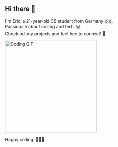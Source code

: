 ## Hi there 👋
I'm Eric, a 21-year-old CS student from Germany 🇩🇪.<br>
Passionate about coding and tech. 💻<br>
Check out my projects and feel free to connect! 🚀

<img src="http://media.giphy.com/media/yYSSBtDgbbRzq/giphy.gif" alt="Coding GIF" width="300"/>

Happy coding! 👨‍💻✨

